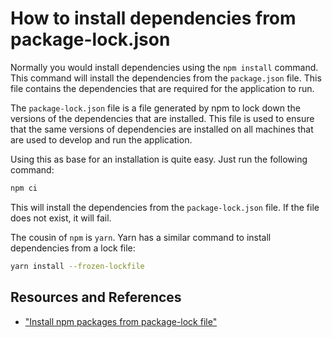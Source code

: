 # How to install dependencies from package-lock.json

Normally you would install dependencies using the `npm install` command. This command will install the dependencies from the `package.json` file. This file contains the dependencies that are required for the application to run.

The `package-lock.json` file is a file generated by npm to lock down the versions of the dependencies that are installed. This file is used to ensure that the same versions of dependencies are installed on all machines that are used to develop and run the application.

Using this as base for an installation is quite easy. Just run the following command:

```bash
npm ci
```

This will install the dependencies from the `package-lock.json` file. If the file does not exist, it will fail.

The cousin of `npm` is `yarn`. Yarn has a similar command to install dependencies from a lock file:

```bash
yarn install --frozen-lockfile
```

## Resources and References

- ["Install npm packages from package-lock file"](https://koenwoortman.com/npm-install-from-package-lock/)
